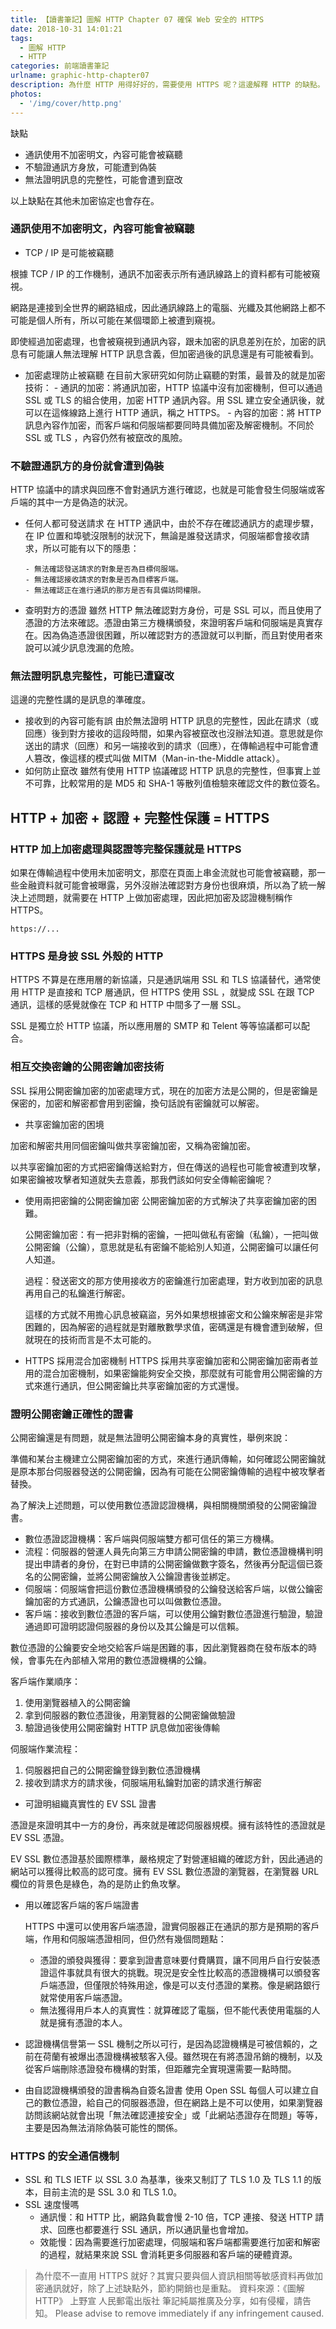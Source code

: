 ```yaml
---
title: 【讀書筆記】圖解 HTTP Chapter 07 確保 Web 安全的 HTTPS
date: 2018-10-31 14:01:21
tags:
  - 圖解 HTTP
  - HTTP
categories: 前端讀書筆記
urlname: graphic-http-chapter07
description: 為什麼 HTTP 用得好好的，需要使用 HTTPS 呢？這邊解釋 HTTP 的缺點。
photos:
  - '/img/cover/http.png'
---
```


<!--more-->

缺點

- 通訊使用不加密明文，內容可能會被竊聽
- 不驗證通訊方身放，可能遭到偽裝
- 無法證明訊息的完整性，可能會遭到竄改

以上缺點在其他未加密協定也會存在。

### 通訊使用不加密明文，內容可能會被竊聽

- TCP / IP 是可能被竊聽

根據 TCP / IP 的工作機制，通訊不加密表示所有通訊線路上的資料都有可能被窺視。

網路是連接到全世界的網路組成，因此通訊線路上的電腦、光纖及其他網路上都不可能是個人所有，所以可能在某個環節上被遭到窺視。

即使經過加密處理，也會被窺視到通訊內容，跟未加密的訊息差別在於，加密的訊息有可能讓人無法理解 HTTP 訊息含義，但加密過後的訊息還是有可能被看到。

- 加密處理防止被竊聽
  在目前大家研究如何防止竊聽的對策，最普及的就是加密技術： - 通訊的加密：將通訊加密，HTTP 協議中沒有加密機制，但可以通過 SSL 或 TLS 的組合使用，加密 HTTP 通訊內容。用 SSL 建立安全通訊後，就可以在這條線路上進行 HTTP 通訊，稱之 HTTPS。 - 內容的加密：將 HTTP 訊息內容作加密，而客戶端和伺服端都要同時具備加密及解密機制。不同於 SSL 或 TLS ，內容仍然有被竄改的風險。

### 不驗證通訊方的身份就會遭到偽裝

HTTP 協議中的請求與回應不會對通訊方進行確認，也就是可能會發生伺服端或客戶端的其中一方是偽造的狀況。

- 任何人都可發送請求
  在 HTTP 通訊中，由於不存在確認通訊方的處理步驟，在 IP 位置和埠號沒限制的狀況下，無論是誰發送請求，伺服端都會接收請求，所以可能有以下的隱患：

      - 無法確認發送請求的對象是否為目標伺服端。
      - 無法確認接收請求的對象是否為目標客戶端。
      - 無法確認正在進行通訊的那方是否有具備訪問權限。

- 查明對方的憑證
  雖然 HTTP 無法確認對方身份，可是 SSL 可以，而且使用了憑證的方法來確認。憑證由第三方機構頒發，來證明客戶端和伺服端是真實存在。因為偽造憑證很困難，所以確認對方的憑證就可以判斷，而且對使用者來說可以減少訊息洩漏的危險。

### 無法證明訊息完整性，可能已遭竄改

這邊的完整性講的是訊息的準確度。

- 接收到的內容可能有誤
  由於無法證明 HTTP 訊息的完整性，因此在請求（或回應）後到對方接收的這段時間，如果內容被竄改也沒辦法知道。意思就是你送出的請求（回應）和另一端接收到的請求（回應），在傳輸過程中可能會遭人篡改，像這樣的模式叫做 MITM（Man-in-the-Middle attack）。
- 如何防止竄改
  雖然有使用 HTTP 協議確認 HTTP 訊息的完整性，但事實上並不可靠，比較常用的是 MD5 和 SHA-1 等散列值檢驗來確認文件的數位簽名。

## HTTP + 加密 + 認證 + 完整性保護 = HTTPS

### HTTP 加上加密處理與認證等完整保護就是 HTTPS

如果在傳輸過程中使用未加密明文，那麼在頁面上串金流就也可能會被竊聽，那一些金融資料就可能會被曝露，另外沒辦法確認對方身份也很麻煩，所以為了統一解決上述問題，就需要在 HTTP 上做加密處理，因此把加密及認證機制稱作 HTTPS。

```
https://...
```

### HTTPS 是身披 SSL 外殼的 HTTP

HTTPS 不算是在應用層的新協議，只是通訊端用 SSL 和 TLS 協議替代，通常使用 HTTP 是直接和 TCP 層通訊，但 HTTPS 使用 SSL ，就變成 SSL 在跟 TCP 通訊，這樣的感覺就像在 TCP 和 HTTP 中間多了一層 SSL。

SSL 是獨立於 HTTP 協議，所以應用層的 SMTP 和 Telent 等等協議都可以配合。

### 相互交換密鑰的公開密鑰加密技術

SSL 採用公開密鑰加密的加密處理方式，現在的加密方法是公開的，但是密鑰是保密的，加密和解密都會用到密鑰，換句話說有密鑰就可以解密。

- 共享密鑰加密的困境

加密和解密共用同個密鑰叫做共享密鑰加密，又稱為密鑰加密。

以共享密鑰加密的方式把密鑰傳送給對方，但在傳送的過程也可能會被遭到攻擊，如果密鑰被攻擊者知道就失去意義，那我們該如何安全傳輸密鑰呢？

- 使用兩把密鑰的公開密鑰加密
  公開密鑰加密的方式解決了共享密鑰加密的困難。

  公開密鑰加密：有一把非對稱的密鑰，一把叫做私有密鑰（私鑰），一把叫做公開密鑰（公鑰），意思就是私有密鑰不能給別人知道，公開密鑰可以讓任何人知道。

  過程：發送密文的那方使用接收方的密鑰進行加密處理，對方收到加密的訊息再用自己的私鑰進行解密。

  這樣的方式就不用擔心訊息被竊盜，另外如果想根據密文和公鑰來解密是非常困難的，因為解密的過程就是對離散數學求值，密碼還是有機會遭到破解，但就現在的技術而言是不太可能的。

- HTTPS 採用混合加密機制
  HTTPS 採用共享密鑰加密和公開密鑰加密兩者並用的混合加密機制，如果密鑰能夠安全交換，那麼就有可能會用公開密鑰的方式來進行通訊，但公開密鑰比共享密鑰加密的方式還慢。

### 證明公開密鑰正確性的證書

公開密鑰還是有問題，就是無法證明公開密鑰本身的真實性，舉例來說：

準備和某台主機建立公開密鑰加密的方式，來進行通訊傳輸，如何確認公開密鑰就是原本那台伺服器發送的公開密鑰，因為有可能在公開密鑰傳輸的過程中被攻擊者替換。

為了解決上述問題，可以使用數位憑證認證機構，與相關機關頒發的公開密鑰證書。

- 數位憑證認證機構：客戶端與伺服端雙方都可信任的第三方機構。
- 流程：伺服器的營運人員先向第三方申請公開密鑰的申請，數位憑證機構判明提出申請者的身份，在對已申請的公開密鑰做數字簽名，然後再分配這個已簽名的公開密鑰，並將公開密鑰放入公鑰證書後並綁定。
- 伺服端：伺服端會把這份數位憑證機構頒發的公鑰發送給客戶端，以做公鑰密鑰加密的方式通訊，公鑰憑證也可以叫做數位憑證。
- 客戶端：接收到數位憑證的客戶端，可以使用公鑰對數位憑證進行驗證，驗證通過即可證明認證伺服器的身份以及其公鑰是可以信賴。

數位憑證的公鑰要安全地交給客戶端是困難的事，因此瀏覽器商在發布版本的時候，會事先在內部植入常用的數位憑證機構的公鑰。

客戶端作業順序：

1. 使用瀏覽器植入的公開密鑰
2. 拿到伺服器的數位憑證後，用瀏覽器的公開密鑰做驗證
3. 驗證過後使用公開密鑰對 HTTP 訊息做加密後傳輸

伺服端作業流程：

1. 伺服器把自己的公開密鑰登錄到數位憑證機構
2. 接收到請求方的請求後，伺服端用私鑰對加密的請求進行解密

- 可證明組織真實性的 EV SSL 證書

憑證是來證明其中一方的身份，再來就是確認伺服器規模。擁有該特性的憑證就是 EV SSL 憑證。

EV SSL 數位憑證基於國際標準，嚴格規定了對營運組織的確認方針，因此通過的網站可以獲得比較高的認可度。擁有 EV SSL 數位憑證的瀏覽器，在瀏覽器 URL 欄位的背景色是綠色，為的是防止釣魚攻擊。

- 用以確認客戶端的客戶端證書

  HTTPS 中還可以使用客戶端憑證，證實伺服器正在通訊的那方是預期的客戶端，作用和伺服端憑證相同，但仍然有幾個問題點：

  - 憑證的頒發與獲得：要拿到證書意味要付費購買，讓不同用戶自行安裝憑證這件事就具有很大的挑戰。現況是安全性比較高的憑證機構可以頒發客戶端憑證，但僅限於特殊用途，像是可以支付憑證的業務。像是網路銀行就常使用客戶端憑證。
  - 無法獲得用戶本人的真實性：就算確認了電腦，但不能代表使用電腦的人就是擁有憑證的本人。

- 認證機構信譽第一
  SSL 機制之所以可行，是因為認證機構是可被信賴的，之前在荷蘭有被爆出憑證機構被駭客入侵。雖然現在有將憑證吊銷的機制，以及從客戶端刪除憑證發布機構的對策，但距離完全實現還需要一點時間。
- 由自認證機構頒發的證書稱為自簽名證書
  使用 Open SSL 每個人可以建立自己的數位憑證，給自己的伺服器憑證，但在網路上是不可以使用，如果瀏覽器訪問該網站就會出現「無法確認連接安全」或「此網站憑證存在問題」等等，主要是因為無法消除偽裝可能性的關係。

### HTTPS 的安全通信機制

- SSL 和 TLS
  IETF 以 SSL 3.0 為基準，後來又制訂了 TLS 1.0 及 TLS 1.1 的版本，目前主流的是 SSL 3.0 和 TLS 1.0。
- SSL 速度慢嗎
  - 通訊慢：和 HTTP 比，網路負載會慢 2-10 倍，TCP 連接、發送 HTTP 請求、回應也都要進行 SSL 通訊，所以通訊量也會增加。
  - 效能慢：因為需要進行加密處理，伺服端和客戶端都需要進行加密和解密的過程，就結果來說 SSL 會消耗更多伺服器和客戶端的硬體資源。

> 為什麼不一直用 HTTPS 就好？其實只要與個人資訊相關等敏感資料再做加密通訊就好，除了上述缺點外，節約開銷也是重點。
> 資料來源：《圖解 HTTP》 上野宣 人民郵電出版社
> 筆記純屬推廣及分享，如有侵權，請告知。
> Please advise to remove immediately if any infringement caused.

